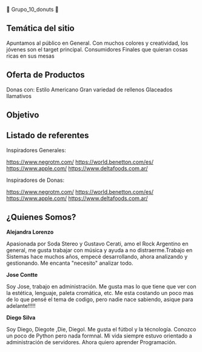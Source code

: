 
🍩 Grupo_10_donuts 🍩

## Temática del sitio

Apuntamos al público en General. Con muchos colores y creatividad, los jóvenes son el target principal.
Consumidores Finales que quieran cosas ricas en sus mesas

## Oferta de Productos

Donas con: 
Estilo Americano
Gran variedad de rellenos
Glaceados llamativos

## Objetivo

## Listado de referentes

Inspiradores Generales:

https://www.negrotm.com/
https://world.benetton.com/es/
https://www.apple.com/
https://www.deltafoods.com.ar/

Inspiradores de Donas:

https://www.negrotm.com/
https://world.benetton.com/es/
https://www.apple.com/
https://www.deltafoods.com.ar/

## ¿Quienes Somos?

**Alejandra Lorenzo**

Apasionada por Soda Stereo y Gustavo Cerati, amo el Rock Argentino en general, me gusta trabajar con música y ayuda a no distraerme.Trabajo en Sistemas hace muchos años, empecé desarrollando, ahora analizando y gestionando. Me encanta "necesito" analizar todo.

**Jose Contte**

Soy Jose, trabajo en administración. Me gusta mas lo que tiene que ver con la estética, lenguaje, paleta cromática, etc. Me esta costando un poco mas de lo que pensé el tema de codigo, pero nadie nace sabiendo, asique para adelante!!!!!

**Diego Silva**

Soy Diego, Diegote ,Die, Diegol. Me gusta el fútbol y la técnología. Conozco un poco de Python pero nada formnal. Mi vida siempre estuvo orientado a administración de servidores. Ahora quiero aprender Programación.
